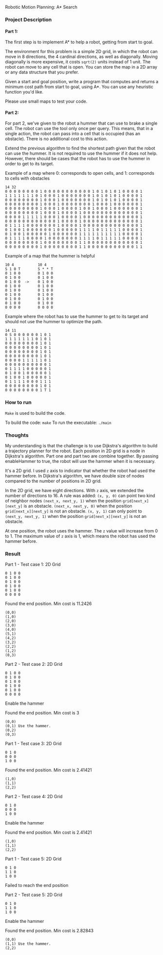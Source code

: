 Robotic Motion Planning: A* Search


### Project Description
#### Part 1:

The first step is to implement A* to help a robot, getting from start to goal.

The environment for this problem is a simple 2D grid, in which the robot can move in 8 directions, the 4
cardinal directions, as well as diagonally. Moving diagonally is more expensive, it costs ```sqrt(2)``` units instead of 1 unit.
The robot can move to any cell that is open. You can store the map in a 2D array or any data structure that you prefer.

Given a start and goal position, write a program that computes and returns a minimum cost path from start
to goal, using A*. You can use any heuristic function you'd like.

Please use small maps to test your code.

#### Part 2:

For part 2, we've given to the robot a hummer that can use to brake a single cell. The robot can use the tool only once per query. 
This means, that in a single action, the robot can pass into a cell that is occupied (has an obstacle). There
is no additional cost to this action. 

Extend the previous algorithm to find the shortest path given that the robot can use the hummer. 
It is not required to use the hummer if it does not help. 
However, there should be cases that the robot has to use the hummer in order to get to its target.


Example of a map where 0: corresponds to open cells, and 1: corresponds to cells with obstacles
```
14 32
0 0 0 0 0 0 0 0 1 0 0 0 0 0 0 0 0 0 0 0 1 0 1 0 1 0 1 0 0 0 0 1
1 1 1 1 1 1 1 0 1 0 0 0 1 0 0 0 0 0 0 0 1 0 1 0 1 0 1 0 0 0 0 1
0 0 0 0 0 0 0 0 1 0 0 0 1 0 0 0 0 0 0 0 1 0 1 0 1 0 1 0 0 0 0 1
0 0 0 0 0 0 0 0 1 0 0 0 1 0 0 0 0 0 0 0 1 0 0 0 1 0 0 0 0 0 0 1
0 0 0 0 0 0 0 0 1 0 0 0 1 0 0 0 0 1 0 0 1 0 0 0 1 0 0 0 0 0 0 1
0 0 0 0 0 0 0 0 1 0 0 0 1 0 0 0 0 1 0 0 0 0 0 0 0 0 0 0 0 0 0 1
0 0 0 0 1 1 1 1 1 0 0 0 1 0 0 0 0 1 0 0 0 0 0 0 0 0 0 0 0 0 0 1
0 0 0 0 0 0 0 0 0 0 0 0 1 0 0 0 0 1 0 0 0 0 0 0 0 0 0 0 0 0 0 1
0 1 1 1 1 0 0 0 0 0 0 0 1 0 0 0 0 1 0 0 0 0 0 0 0 0 0 0 0 0 0 1
0 1 0 0 1 0 0 0 0 0 0 1 0 0 0 0 0 1 1 1 1 0 1 1 1 1 1 0 0 0 0 1
0 1 0 0 1 0 0 0 0 0 1 0 0 0 0 0 0 1 1 1 1 1 1 1 1 1 1 0 0 0 0 1
0 1 1 1 1 0 0 0 0 1 0 0 0 0 0 0 0 1 1 1 1 0 1 1 1 1 1 0 0 0 0 1
0 0 0 0 0 0 0 0 1 0 0 0 0 0 0 0 0 1 1 0 0 0 0 0 0 0 0 0 0 0 0 1
0 0 0 0 0 0 0 0 1 0 0 0 0 0 0 0 0 1 1 0 0 0 0 0 0 0 0 0 0 0 1 1
```
Example of a map that the hummer is helpful
```
10 4           10 4  
S 1 0 T        S * * T    
0 1 0 0        0 1 0 0    
0 1 0 0        0 1 0 0    
0 1 0 0  ->    0 1 0 0    
0 1 0 0        0 1 0 0    
0 1 0 0        0 1 0 0    
0 1 0 0        0 1 0 0    
0 1 0 0        0 1 0 0    
0 1 0 0        0 1 0 0    
0 0 0 0        0 0 0 0    
```


Example where the robot has to use the hummer to get to its target and 
should not use the hummer to optimize the path.
```
14 11
0 S 0 0 0 0 0 0 1 0 1
1 1 1 1 1 1 1 0 1 0 1
0 0 0 0 0 0 0 0 1 0 1
0 0 0 0 0 0 0 0 1 0 1
0 0 0 0 0 0 0 0 1 0 1
0 0 0 0 0 0 0 0 1 0 1
0 0 0 0 1 1 1 1 1 0 1
0 0 0 0 0 0 0 0 0 0 1
0 1 1 1 1 0 0 0 0 0 1
0 1 0 0 1 0 0 0 0 0 1
0 1 0 0 1 0 0 0 0 0 1
0 1 1 1 1 0 0 0 1 1 1
0 0 0 0 0 0 0 0 1 0 1
0 0 0 0 0 0 0 0 1 T 1
```

### How to run
```Make``` is used to build the code.

To build the code:  ```make```
To run the executable: ```./main```

### Thoughts

My understanding is that the challenge is to use Dijkstra's algorithm to build a trajectory planner for the robot. Each position in 2D grid is a node in Dijkstra's algorithm. Part one and part two are combine together. By passing enableHammer to true, the robot will use the hammer when it is necessary.

It's a 2D grid. I used ```z``` axis to indicator that whether the robot had used the hammer before. In Dijkstra's algorithm, we have double size of nodes compared to the number of positions in 2D grid.

In the 2D grid, we have eight directions. With ```z``` axis, we extended the number of directions to 16. A rule was added:
```(x, y, 0)``` can point two kind of neighbor nodes
```(next_x, next_y, 1)``` when the position ```grid[next_x][next_y]``` is an obstacle. 
```(next_x, next_y, 0)``` when the position ```grid[next_x][next_y]``` is not an obstacle. 
```(x, y, 1)``` can only point to ```(next_y, next_y, 1)``` when the position ```grid[next_x][next_y]``` is not an obstacle.

At one position, the robot uses the hammer. The ```z``` value will increase from 0 to 1. The maximum value of ```z``` axis is 1, which means the robot has used the hammer before.


### Result
Part 1 - Test case 1:
2D Grid
```
0 1 0 0 
0 1 0 0 
0 1 0 0 
0 1 0 0 
0 1 0 0 
0 0 0 0 
```
Found the end position. Min cost is 11.2426
```
(0,0) 
(1,0) 
(2,0) 
(3,0) 
(4,0) 
(5,1) 
(4,2) 
(3,2) 
(2,2) 
(1,2) 
(0,3)
```

Part 2 - Test case 2:
2D Grid
```
0 1 0 0 
0 1 0 0 
0 1 0 0 
0 1 0 0 
0 1 0 0 
0 0 0 0 
```

Enable the hammer

Found the end position. Min cost is 3
```
(0,0) 
(0,1) Use the hammer. 
(0,2) 
(0,3)
```


Part 1 - Test case 3:
2D Grid
```
0 1 0 
0 0 0 
1 0 0 
```

Found the end position. Min cost is 2.41421
```
(1,0) 
(1,1) 
(2,2)
```

Part 2 - Test case 4:
2D Grid
```
0 1 0 
0 0 0 
1 0 0 
```

Enable the hammer

Found the end position. Min cost is 2.41421
```
(1,0) 
(1,1) 
(2,2)
```

Part 1 - Test case 5:
2D Grid
```
0 1 0 
1 1 0 
1 0 0 
```

Failed to reach the end position


Part 2 - Test case 5:
2D Grid
```
0 1 0 
1 1 0 
1 0 0 
```
Enable the hammer

Found the end position. Min cost is 2.82843
```
(0,0) 
(1,1) Use the hammer. 
(2,2)
```
